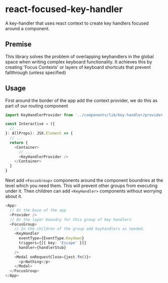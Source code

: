 # react-focused-key-handler

A key-handler that uses react context to create key handlers focused around a component.

## Premise

This library solves the problem of overlapping keyhandlers in the global space when writing
complex keyboard functionality. It achieves this by creating 'Focus Contexts' or layers of keyboard
shortcuts that prevent fallthrough (unless specified)

## Usage

First around the border of the app add the context provider, we do this as part of our routing
component

```ts
import KeyHandlerProvider from '../components/lib/key-handler/provider';

const Interactive = ({
  // ...
}: AllProps): JSX.Element => {
  // ...
  return {
    <Container>
      // ...
      <KeyHandlerProvider />
    </Container>
  }
}
```

Next add `<FocusGroup>` components around the component boundries at the level which you need
them. This will prevent other groups from executing under it. Then children can add `<KeyHandler>` components without worrying about it.

```ts
<App>
  // At the base of the app
  <Provider />
  // At the layer boundry for this group of key handlers
  <FocusGroup>
    // In the children of the group add keyhandlers as needed.
    <KeyHandler
      eventType={EventType.Keydown}
      triggers={[{ key: 'Escape' }]}
      handler={handlerStub}
    />
    <Modal onRequestClose={jest.fn()}>
      <p>Nothing</p>
    </Modal>
  </FocusGroup>
</App>
```

